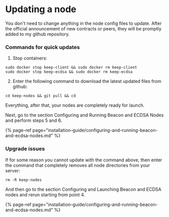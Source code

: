 # Updating a node

You don't need to change anything in the node config files to update. After the official announcement of new contracts or peers, they will be promptly added to my github repository.

### Commands for quick updates

1. Stop containers:

```text
sudo docker stop keep-client && sudo docker rm keep-client
sudo docker stop keep-ecdsa && sudo docker rm keep-ecdsa
```

   2. Enter the following command to download the latest updated files from github:

```text
cd keep-nodes && git pull && cd
```

Everything, after that, your nodes are completely ready for launch.

Next, go to the section Configuring and Running Beacon and ECDSA Nodes and perform steps 5 and 6.

{% page-ref page="installation-guide/configuring-and-running-beacon-and-ecdsa-nodes.md" %}

### Upgrade issues

If for some reason you cannot update with the command above, then enter the command that completely removes all node directories from your server:

```text
rm -R keep-nodes
```

And then go to the section Configuring and Launching Beacon and ECDSA nodes and rerun starting from point 4.

{% page-ref page="installation-guide/configuring-and-running-beacon-and-ecdsa-nodes.md" %}

